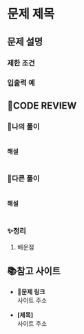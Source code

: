 # 문제 제목

## **문제 설명**

### **제한 조건**

### **입출력 예**

## **🧐CODE REVIEW**

### **🌱나의 풀이**

```js

```

#### **해설**

```js

```

### **📌다른 풀이**

```js

```

#### **해설**

```js

```

### **✨정리**

1. 배운점

## 📚참고 사이트

- **🔗문제 링크**<br/>
  사이트 주소

- **[제목]**<br/>
  사이트 주소

